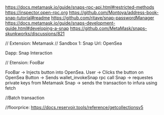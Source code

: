 https://docs.metamask.io/guide/snaps-rpc-api.html#restricted-methods
https://inspector.open-rpc.org
https://github.com/Montoya/address-book-snap-tutorial#readme
https://github.com/ritave/snap-passwordManager
https://docs.metamask.io/guide/snaps-development-guide.html#developing-a-snap
https://github.com/MetaMask/snaps-skunkworks/discussions/821



// Extension: Metamask
// Sandbox 1: Snap
Url: OpenSea

Dapp: Snap Interaction

// Etension: FooBar

FooBar -> Injects button into OpenSea.
User -> Clicks the button on OpenSea
Button -> Sends wallet_invokeSnap rpc call
Snap -> requestes private keys from Metamask
Snap -> sends the transaction to infura using fetch


//Batch transaction

//floorprice:
https://docs.reservoir.tools/reference/getcollectionsv5


